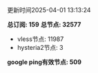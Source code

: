 更新时间2025-04-01 13:13:24

**总订阅: 159**
**总节点: 32577**
- vless节点: 11987
- hysteria2节点: 3

**google ping有效节点: 509**
